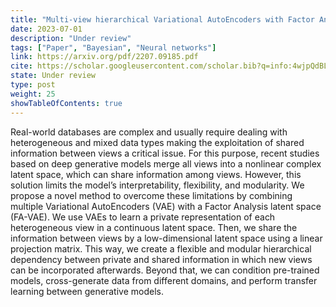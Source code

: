 ```yaml
---
title: "Multi-view hierarchical Variational AutoEncoders with Factor Analysis latent space"
date: 2023-07-01
description: "Under review"
tags: ["Paper", "Bayesian", "Neural networks"]
link: https://arxiv.org/pdf/2207.09185.pdf
cite: https://scholar.googleusercontent.com/scholar.bib?q=info:4wjpQdBL4wcJ:scholar.google.com/&output=citation&scisdr=ClETHKYVEKGE-K5tllg:AFWwaeYAAAAAZTprjljN-eBG_Bsw3E1V0s5oMBE&scisig=AFWwaeYAAAAAZTprjnsOzk-XGbneXeFcVeOIlRk&scisf=4&ct=citation&cd=-1&hl=es&scfhb=1
state: Under review
type: post
weight: 25
showTableOfContents: true
---
```


Real-world databases are complex and usually require dealing with heterogeneous and mixed data types making the exploitation of shared information between views a critical issue. For this purpose, recent studies based on deep generative models merge all views into a nonlinear complex latent space, which can share information among views. However, this solution limits the model’s interpretability, flexibility, and modularity. We propose a novel method to
overcome these limitations by combining multiple Variational AutoEncoders (VAE) with a Factor Analysis latent space (FA-VAE). We use VAEs to learn a
private representation of each heterogeneous view in a continuous latent space. Then, we share the information between views by a low-dimensional latent space
using a linear projection matrix. This way, we create a flexible and modular hierarchical dependency between private and shared information in which new
views can be incorporated afterwards. Beyond that, we can condition pre-trained models, cross-generate data from different domains, and perform transfer learning
between generative models.